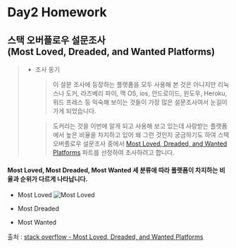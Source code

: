 Day2 Homework 
=============

스택 오버플로우 설문조사   
(Most Loved, Dreaded, and Wanted Platforms)
-------------------------------------------
> - 조사 동기
>   > 이 설문 조사에 등장하는 플랫폼을 모두 사용해 본 것은 아니지만 리눅스나 도커, 라즈베리 파이, 맥 OS, ios, 안드로이드, 윈도우, Heroku, 워드 프레스 등 익숙해 보이는 것들이 가장 많은 설문조사여서 눈길이 가게 되었습니다.
>
>   > 도커라는 것을 이번에 알게 되고 사용해 보고 있는데 사랑받는 플랫폼에서 높은 비율을 차지하고 있어 왜 그런 것인지 궁금하기도 하여 스택 오버플로우 설문조사 중에서 [Most Loved, Dreaded, and Wanted Platforms](https://insights.stackoverflow.com/survey/2019#technology-_-most-loved-dreaded-and-wanted-platforms) 파트를 선정하여 조사하려고 합니다.

#### Most Loved, Most Dreaded, Most Wanted 세 분류에 따라 플랫폼이 차지하는 비율과 순위가 다르게 나타납니다.
+ Most Loved
![Most Loved](https://ifh.cc/v-KYiE9i)

+ Most Dreaded

+ Most Wanted




출처 : [stack overflow - Most Loved, Dreaded, and Wanted Platforms](https://insights.stackoverflow.com/survey/2019#technology-_-most-loved-dreaded-and-wanted-platforms)
